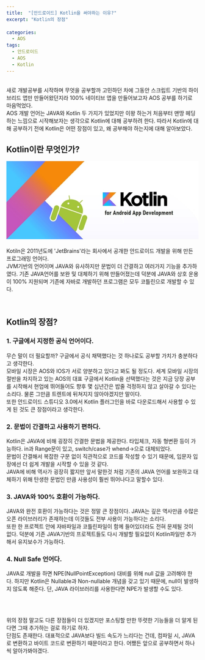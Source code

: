 ```yaml
---
title:  "[안드로이드] Kotlin을 써야하는 이유?"
excerpt: "Kotlin의 장점"

categories:
  - AOS
tags: 
  - 안드로이드 
  - AOS
  - Kotlin
---
```


<br/>
새로 개발공부를 시작하며 무엇을 공부할까 고민하던 차에 그동안 스크립트 기반의 하이브리드 앱만 만들어왔던지라 
100% 네이티브 앱을 만들어보고자 AOS 공부를 하기로 마음먹었다.<br/>
AOS 개발 언어는 JAVA와 Kotlin 두 가지가 있었지만 이왕 하는거 처음부터 맨땅 헤딩하는 느낌으로 시작해보자는 생각으로 
Kotlin에 대해 공부하려 한다.
따라서 Kotlin에 대해 공부하기 전에 Kotlin은 어떤 장점이 있고, 왜 공부해야 하는지에 대해 알아보았다.

<br/>

## Kotlin이란 무엇인가?

<img src="/assets/images/kotlin_logo.PNG"><br/><br/>
Kotiln은 2011년도에 'JetBrains'라는 회사에서 공개한 안드로이드 개발을 위해 만든 프로그래밍 언어다.<br/>
JVM기반의 언어이며 JAVA와 유사하지만 문법이 더 간결하고 여러가지 기능을 추가하였다.
기존 JAVA언어를 보완 및 대체하기 위해 만들어졌는데 덕분에 JAVA와 상호 운용이 100% 지원되며 
기존에 자바로 개발하던 프로그램은 모두 코틀린으로 개발할 수 있다.

<br/>

## Kotlin의 장점?

### 1. 구글에서 지정한 공식 언어이다.

무슨 말이 더 필요할까? 구글에서 공식 채택했다는 것 하나로도 공부할 가치가 충분하다고 생각한다.<br/>
모바일 시장은 AOS와 IOS가 서로 양분하고 있다고 봐도 될 정도다. 세계 모바일 시장의 절반을 차지하고 있는
AOS의 대표 구글에서 Kotlin을 선택했다는 것은 지금 당장 공부를 시작해서 현업에 뛰어들어도 향후 몇 십년간은
밥줄 걱정하지 않고 살아갈 수 있다는 소리다. 물론 그만큼 트렌트에 뒤쳐지지 않아야겠지만 말이다.<br/>
또한 안드로이드 스튜디오 3.0에서 Kotlin 플러그인을 바로 다운로드해서 사용할 수 있게 된 것도 큰 장점이라고 생각한다.
<br/>

### 2. 문법이 간결하고 사용하기 편하다.

Kotlin은 JAVA에 비해 굉장히 간결한 문법을 제공한다. 타입체크, 자동 형변환 등이 가능하다.
in과 Range문이 있고, switch/case가 whend->으로 대체되었다.<br/>
문법이 간결해서 복잡한 구문 없이 직관적으로 코드를 작성할 수 있기 때문에, 입문자 입장에선 
더 쉽게 개발을 시작할 수 있을 것 같다.<br/>
JAVA에 비해 역사가 굉장히 짧지만 앞서 말한것 처럼 기존의 JAVA 언어를 보완하고 대체하기 위해 
탄생한 문법인 만큼 사용성이 훨씬 뛰어나다고 말할수 있다.
<br/>

### 3. JAVA와 100% 호환이 가능하다.

JAVA와 완전 호환이 가능하다는 것은 정말 큰 장점이다. 
JAVA는 깊은 역사만큼 수많은 오픈 라이브러리가 존재하는데 이것들도 전부 사용이 가능하다는 소리다.<br/>
또한 한 프로젝트 안에 자바파일과 코틀린파일이 함께 들어있더라도 전혀 문제될 것이 없다.
덕분에 기존 JAVA기반의 프로젝트들도 다시 개발할 필요없이 Kotlin파일만 추가해서 유지보수가 가능하다.
<br/>

### 4. Null Safe 언어다.

JAVA로 개발을 하면 NPE(NullPointException) 대비를 위해 null 값을 고려해야 한다.
하지만 Kotlin은 Nullable과 Non-nullable 개념을 갖고 있기 때문에, null이 발생하지 않도록 해준다.
단, JAVA 라이브러리를 사용한다면 NPE가 발생할 수도 있다.

<br/><br/>



위의 장점 말고도 다른 장점들이 더 있겠지만 포스팅할 만한 뚜렷한 기능들을 더 알게 된다면
그때 추가하는 걸로 하기로 하자.<br/>
단점도 존재한다. 대표적으로 JAVA보다 빌드 속도가 느리다는 건데,
컴파일 시, JAVA로 변환하고 바이트 코드로 변환하기 때문이라고 한다.
어쨌든 앞으로 공부하면서 하나씩 알아가봐야겠다.